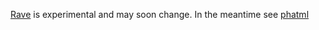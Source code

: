 [Rave](https://github.com/ryanve/rave) is experimental and may soon change. In the meantime see [phatml](http://phat.airve.com)